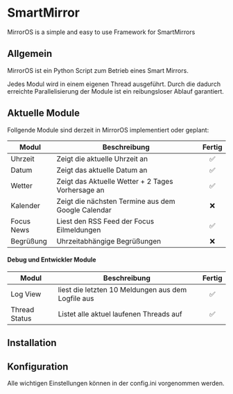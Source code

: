 # SmartMirror
MirrorOS is a simple and easy to use Framework for SmartMirrors


## Allgemein
MirrorOS ist ein Python Script zum Betrieb eines Smart Mirrors.

Jedes Modul wird in einem eigenen Thread ausgeführt. Durch die dadurch erreichte Parallelisierung der Module ist ein reibungsloser Ablauf garantiert.


## Aktuelle Module
Follgende Module sind derzeit in MirrorOS implementiert oder geplant:

|Modul|Beschreibung|Fertig|
|-----|------------|:----:|
|Uhrzeit|Zeigt die aktuelle Uhrzeit an|:white_check_mark:|
|Datum|Zeigt das aktuelle Datum an|:white_check_mark:|
|Wetter|Zeigt das Aktuelle Wetter + 2 Tages  Vorhersage an|:white_check_mark:|
|Kalender|Zeigt die nächsten Termine aus dem Google Calendar|:x:|
|Focus News|Liest den RSS Feed der Focus Eilmeldungen|:white_check_mark:|
|Begrüßung|Uhrzeitabhängige Begrüßungen|:x:|

#### Debug und Entwickler Module
|Modul|Beschreibung|Fertig|
|-----|------------|:----:|
|Log View|liest die letzten 10 Meldungen aus dem Logfile aus|:white_check_mark:|
|Thread Status|Listet alle aktuel laufenen Threads auf|:white_check_mark:|


## Installation



## Konfiguration
Alle wichtigen Einstellungen können in der config.ini vorgenommen werden.
